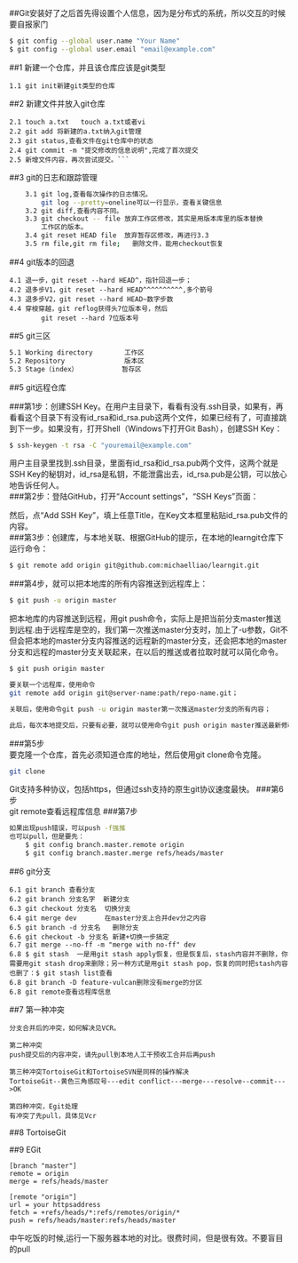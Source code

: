 ##Git安装好了之后首先得设置个人信息，因为是分布式的系统，所以交互的时候要自报家门
```bash
$ git config --global user.name "Your Name"  
$ git config --global user.email "email@example.com"  
```  

##1	新建一个仓库，并且该仓库应该是git类型  

	1.1 git init新建git类型的仓库

##2	新建文件并放入git仓库    

	
	2.1	touch a.txt   touch a.txt或者vi  
	2.2	git add 将新建的a.txt纳入git管理  
	2.3	git status,查看文件在git仓库中的状态
	2.4	git commit -m "提交修改的信息说明",完成了首次提交
	2.5	新增文件内容，再次尝试提交。```

##3	git的日志和跟踪管理 
 
	
```bash
    3.1	git log,查看每次操作的日志情况。
		git log --pretty=oneline可以一行显示，查看关键信息
	3.2	git diff,查看内容不同。
	3.3 git checkout -- file 放弃工作区修改，其实是用版本库里的版本替换                         
	    工作区的版本。 
	3.4 git reset HEAD file  放弃暂存区修改，再进行3.3
	3.5 rm file,git rm file;   删除文件，能用checkout恢复
```

##4	git版本的回退  

	4.1	退一步，git reset --hard HEAD^，指针回退一步；
	4.2	退多步V1，git reset --hard HEAD^^^^^^^^^^,多个箭号
	4.3	退多步V2，git reset --hard HEAD~数字步数
	4.4	穿梭穿越，git reflog获得头7位版本号，然后
			git reset --hard 7位版本号

##5	git三区  
    
```bash
5.1 Working directory        工作区
5.2 Repository               版本区
5.3 Stage（index）           暂存区
```

##5  git远程仓库  

###第1步：创建SSH Key。在用户主目录下，看看有没有.ssh目录，如果有，再看看这个目录下有没有id_rsa和id_rsa.pub这两个文件，如果已经有了，可直接跳到下一步。如果没有，打开Shell（Windows下打开Git Bash），创建SSH Key：
```bash
$ ssh-keygen -t rsa -C "youremail@example.com"
```  
用户主目录里找到.ssh目录，里面有id_rsa和id_rsa.pub两个文件，这两个就是SSH Key的秘钥对，id_rsa是私钥，不能泄露出去，id_rsa.pub是公钥，可以放心地告诉任何人。  
###第2步：登陆GitHub，打开“Account settings”，“SSH Keys”页面：

然后，点“Add SSH Key”，填上任意Title，在Key文本框里粘贴id_rsa.pub文件的内容。  
###第3步：创建库，与本地关联、根据GitHub的提示，在本地的learngit仓库下运行命令：
```bash
$ git remote add origin git@github.com:michaelliao/learngit.git
```
###第4步，就可以把本地库的所有内容推送到远程库上：
```bash
$ git push -u origin master
```
把本地库的内容推送到远程，用git push命令，实际上是把当前分支master推送到远程.由于远程库是空的，我们第一次推送master分支时，加上了-u参数，Git不但会把本地的master分支内容推送的远程新的master分支，还会把本地的master分支和远程的master分支关联起来，在以后的推送或者拉取时就可以简化命令。
```bash
$ git push origin master
```
```bash
要关联一个远程库，使用命令
git remote add origin git@server-name:path/repo-name.git；

关联后，使用命令git push -u origin master第一次推送master分支的所有内容；

此后，每次本地提交后，只要有必要，就可以使用命令git push origin master推送最新修改；
```

###第5步  
要克隆一个仓库，首先必须知道仓库的地址，然后使用git clone命令克隆。
```bash
git clone
```	
Git支持多种协议，包括https，但通过ssh支持的原生git协议速度最快。
###第6步  
git remote查看远程库信息
###第7步
```bash
如果出现push错误，可以push -f强推
也可以pull，但是要先：
    $ git config branch.master.remote origin 
    $ git config branch.master.merge refs/heads/master 
```


##6	git分支  

	6.1	git branch 查看分支
	6.2	git branch 分支名字  新建分支
	6.3	git checkout 分支名  切换分支
	6.4	git merge dev		在master分支上合并dev分之内容
	6.5	git branch -d 分支名	删除分支
	6.6	git checkout -b 分支名	新建+切换一步搞定
	6.7 git merge --no-ff -m "merge with no-ff" dev
	6.8 $ git stash  一是用git stash apply恢复，但是恢复后，stash内容并不删除，你需要用git stash drop来删除；另一种方式是用git stash pop，恢复的同时把stash内容也删了：$ git stash list查看
	6.8 git branch -D feature-vulcan删除没有merge的分区
	6.8 git remote查看远程库信息
 
##7	第一种冲突  

	分支合并后的冲突，如何解决见VCR。
	
	第二种冲突
	push提交后的内容冲突，请先pull到本地人工干预收工合并后再push

	第三种冲突TortoiseGit和TortoiseSVN是同样的操作解决
	TortoiseGit--黄色三角感叹号---edit conflict---merge---resolve--commit--->OK

	第四种冲突，Egit处理
	有冲突了先pull，具体见Vcr


##8	TortoiseGit  

		

##9	EGit   
    

    [branch "master"]
    remote = origin
    merge = refs/heads/master

	[remote "origin"]
    url = your httpsaddress
    fetch = +refs/heads/*:refs/remotes/origin/*
    push = refs/heads/master:refs/heads/master




中午吃饭的时候,运行一下服务器本地的对比。很费时间，但是很有效。不要盲目的pull